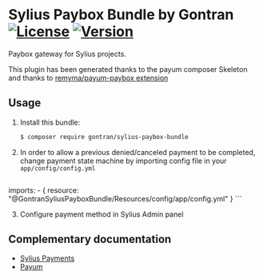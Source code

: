# Sylius Paybox Bundle by Gontran [![License](https://img.shields.io/packagist/l/gontran/sylius-paybox.svg)](https://packagist.org/packages/gontran/sylius-paybox) [![Version](https://img.shields.io/packagist/v/gontran/sylius-paybox.svg)](https://packagist.org/packages/gontran/sylius-paybox)

Paybox gateway for Sylius projects.

This plugin has been generated thanks to the payum composer Skeleton and thanks to [remyma/payum-paybox extension](https://github.com/remyma/payum-paybox)

## Usage

1. Install this bundle:

    ```bash
    $ composer require gontran/sylius-paybox-bundle
    ```

2. In order to allow a previous denied/canceled payment to be completed, change payment state machine by importing config file in your `app/config/config.yml`

    ```
imports:
        - { resource: "@GontranSyliusPayboxBundle/Resources/config/app/config.yml" }
    ```

3. Configure payment method in Sylius Admin panel

## Complementary documentation

- [Sylius Payments](http://docs.sylius.org/en/latest/book/orders/payments.html)
- [Payum](https://github.com/Payum/Payum/blob/master/docs/index.md)
